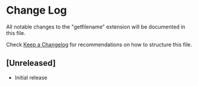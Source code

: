 # Change Log

All notable changes to the "getfilename" extension will be documented in this file.

Check [Keep a Changelog](http://keepachangelog.com/) for recommendations on how to structure this file.

## [Unreleased]

- Initial release